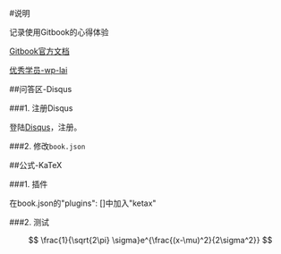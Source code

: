 
#说明

记录使用Gitbook的心得体验

[Gitbook官方文档](http://help.gitbook.com/)

[优秀学员-wp-lai](https://wp-lai.gitbooks.io/learn-python/content/)



##问答区-Disqus

###1. 注册Disqus

登陆[Disqus](https://disqus.com/)，注册。

###2. 修改`book.json`



##公式-KaTeX

###1. 插件

在book.json的"plugins": []中加入"ketax"

###2. 测试

$$
\frac{1}{\sqrt{2\pi} \sigma}e^{\frac{(x-\mu)^2}{2\sigma^2}}
$$



